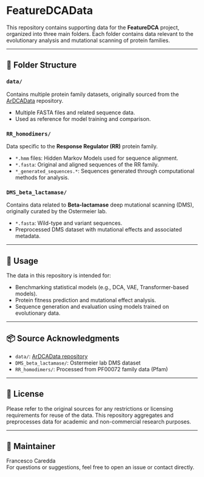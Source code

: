 # FeatureDCAData

This repository contains supporting data for the **FeatureDCA** project, organized into three main folders. Each folder contains data relevant to the evolutionary analysis and mutational scanning of protein families.

---

## 📁 Folder Structure

### `data/`
Contains multiple protein family datasets, originally sourced from the [ArDCAData](https://github.com/soedinglab/ArDCAData) repository.

- Multiple FASTA files and related sequence data.
- Used as reference for model training and comparison.

### `RR_homodimers/`
Data specific to the **Response Regulator (RR)** protein family.

- `*.hmm` files: Hidden Markov Models used for sequence alignment.
- `*.fasta`: Original and aligned sequences of the RR family.
- `*_generated_sequences.*`: Sequences generated through computational methods for analysis.

### `DMS_beta_lactamase/`
Contains data related to **Beta-lactamase** deep mutational scanning (DMS), originally curated by the Ostermeier lab.

- `*.fasta`: Wild-type and variant sequences.
- Preprocessed DMS dataset with mutational effects and associated metadata.

---

## 🧪 Usage

The data in this repository is intended for:

- Benchmarking statistical models (e.g., DCA, VAE, Transformer-based models).
- Protein fitness prediction and mutational effect analysis.
- Sequence generation and evaluation using models trained on evolutionary data.

---

## 📦 Source Acknowledgments

- `data/`: [ArDCAData repository](https://github.com/soedinglab/ArDCAData)
- `DMS_beta_lactamase/`: Ostermeier lab DMS dataset
- `RR_homodimers/`: Processed from PF00072 family data (Pfam)

---

## 📜 License

Please refer to the original sources for any restrictions or licensing requirements for reuse of the data. This repository aggregates and preprocesses data for academic and non-commercial research purposes.

---

## 🔧 Maintainer

Francesco Caredda  
For questions or suggestions, feel free to open an issue or contact directly.


